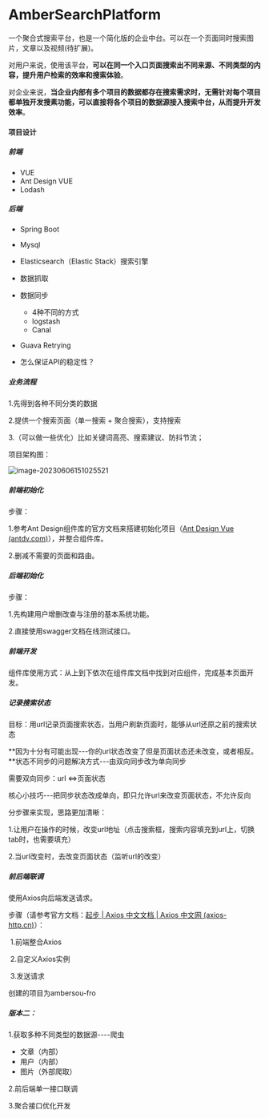 # AmberSearchPlatform
一个聚合式搜索平台，也是一个简化版的企业中台。可以在一个页面同时搜索图片，文章以及视频(待扩展)。

对用户来说，使用该平台，**可以在同一个入口页面搜索出不同来源、不同类型的内容，提升用户检索的效率和搜索体验**。

对企业来说，**当企业内部有多个项目的数据都存在搜索需求时，无需针对每个项目都单独开发搜素功能，可以直接将各个项目的数据源接入搜索中台，从而提升开发效率**。



#### 项目设计



##### 前端

- VUE
- Ant Design VUE
- Lodash



##### 后端

- Spring Boot
- Mysql
- Elasticsearch（Elastic Stack）搜索引擎
- 数据抓取
- 数据同步
  - 4种不同的方式
  - logstash
  - Canal

- Guava Retrying
- 怎么保证API的稳定性？



##### 业务流程

1.先得到各种不同分类的数据

2.提供一个搜索页面（单一搜索 + 聚合搜索），支持搜索

3.（可以做一些优化）比如关键词高亮、搜索建议、防抖节流；

项目架构图： 

![image-20230606151025521](C:\Users\Amber\AppData\Roaming\Typora\typora-user-images\image-20230606151025521.png)



##### 前端初始化

步骤：

1.参考Ant Design组件库的官方文档来搭建初始化项目（[Ant Design Vue (antdv.com)](https://2x.antdv.com/docs/vue/getting-started-cn)），并整合组件库。

2.删减不需要的页面和路由。



##### 后端初始化

步骤：

1.先构建用户增删改查与注册的基本系统功能。

2.直接使用swagger文档在线测试接口。



##### 前端开发

组件库使用方式：从上到下依次在组件库文档中找到对应组件，完成基本页面开发。



##### 记录搜索状态

目标：用url记录页面搜索状态，当用户刷新页面时，能够从url还原之前的搜索状态

**因为十分有可能出现---你的url状态改变了但是页面状态还未改变，或者相反。**状态不同步的问题解决方式---由双向同步改为单向同步

需要双向同步：url <=>页面状态

核心小技巧---把同步状态改成单向，即只允许url来改变页面状态，不允许反向



分步骤来实现，思路更加清晰：

1.让用户在操作的时候，改变url地址（点击搜索框，搜索内容填充到url上，切换tab时，也需要填充）

2.当url改变时，去改变页面状态（监听url的改变）



##### 前后端联调

使用Axios向后端发送请求。

步骤（请参考官方文档：[起步 | Axios 中文文档 | Axios 中文网 (axios-http.cn)](https://www.axios-http.cn/docs/intro)）：

​		1.前端整合Axios

​		2.自定义Axios实例

​		3.发送请求



创建的项目为ambersou-fro



##### 版本二：

1.获取多种不同类型的数据源----爬虫

- 文章（内部）
- 用户（内部）
- 图片（外部爬取）		

2.前后端单一接口联调

3.聚合接口优化开发










